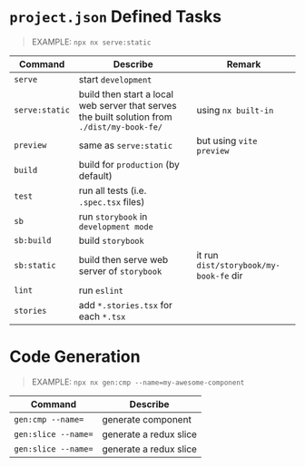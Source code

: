 # `project.json` Defined Tasks

> EXAMPLE:
> `npx nx serve:static`

| Command        | Describe                                                                                     | Remark                                 |
| -------------- | -------------------------------------------------------------------------------------------- | -------------------------------------- |
| `serve`        | start `development`                                                                          |                                        |
| `serve:static` | build then start a local web server that serves the built solution from `./dist/my-book-fe/` | using `nx built-in`                    |
| `preview`      | same as `serve:static`                                                                       | but using `vite preview`               |
| `build`        | build for `production` (by default)                                                          |                                        |
| `test`         | run all tests (i.e. `.spec.tsx` files)                                                       |                                        |
| `sb`           | run `storybook` in `development mode`                                                        |                                        |
| `sb:build`     | build `storybook`                                                                            |                                        |
| `sb:static`    | build then serve web server of `storybook`                                                   | it run `dist/storybook/my-book-fe` dir |
| `lint`         | run `eslint`                                                                                 |                                        |
| `stories`      | add `*.stories.tsx` for each `*.tsx`                                                         |                                        |

# Code Generation

> EXAMPLE:
> `npx nx gen:cmp --name=my-awesome-component`

| Command             | Describe               |
| ------------------- | ---------------------- |
| `gen:cmp --name=`   | generate component     |
| `gen:slice --name=` | generate a redux slice |
| `gen:slice --name=` | generate a redux slice |
